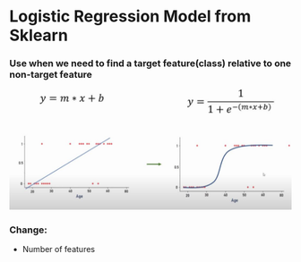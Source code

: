 # Logistic Regression Model from Sklearn

### Use when we need to find a target feature(class) relative to one non-target feature

![plot](./log_res.jpg)

### Change:

- Number of features